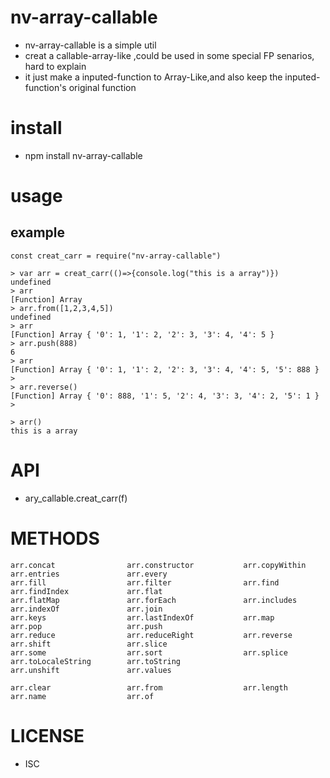 nv-array-callable
============
- nv-array-callable is a simple util 
- creat a callable-array-like ,could be used in some special FP senarios, hard to explain
- it just make a inputed-function to Array-Like,and also keep the inputed-function's original function


install
=======
- npm install nv-array-callable 

usage
=====
    
example
-------
    
    const creat_carr = require("nv-array-callable")

    > var arr = creat_carr(()=>{console.log("this is a array")})
    undefined
    > arr
    [Function] Array
    > arr.from([1,2,3,4,5])
    undefined
    > arr
    [Function] Array { '0': 1, '1': 2, '2': 3, '3': 4, '4': 5 }
    > arr.push(888)
    6
    > arr
    [Function] Array { '0': 1, '1': 2, '2': 3, '3': 4, '4': 5, '5': 888 }
    >
    > arr.reverse()
    [Function] Array { '0': 888, '1': 5, '2': 4, '3': 3, '4': 2, '5': 1 }
    >
    
    > arr()
    this is a array


API
====
- ary\_callable.creat\_carr(f)

METHODS
=======


    arr.concat                arr.constructor           arr.copyWithin            arr.entries               arr.every
    arr.fill                  arr.filter                arr.find                  arr.findIndex             arr.flat
    arr.flatMap               arr.forEach               arr.includes              arr.indexOf               arr.join
    arr.keys                  arr.lastIndexOf           arr.map                   arr.pop                   arr.push
    arr.reduce                arr.reduceRight           arr.reverse               arr.shift                 arr.slice
    arr.some                  arr.sort                  arr.splice                arr.toLocaleString        arr.toString
    arr.unshift               arr.values

    arr.clear                 arr.from                  arr.length                arr.name                  arr.of


LICENSE
=======
- ISC 
